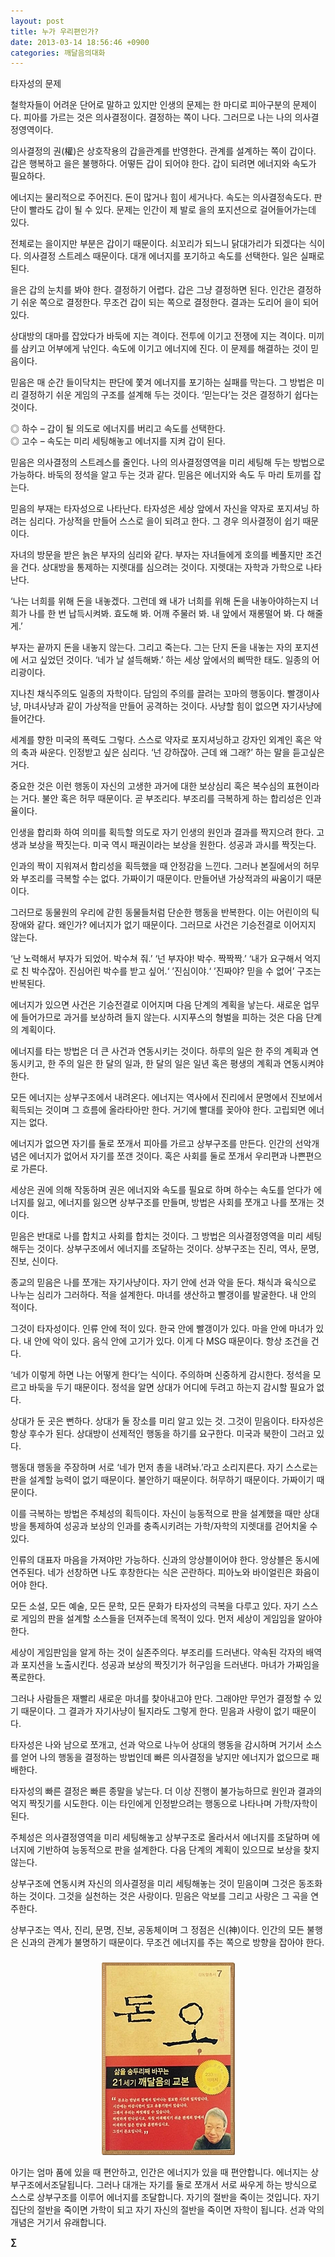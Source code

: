 ```yaml
---
layout: post
title: 누가 우리편인가?
date: 2013-03-14 18:56:46 +0900
categories: 깨달음의대화
---
```

타자성의 문제 


  


철학자들이 어려운 단어로 말하고 있지만 인생의 문제는 한 마디로 피아구분의 문제이다. 피아를 가르는 것은 의사결정이다. 결정하는 쪽이 나다. 그러므로 나는 나의 의사결정영역이다. 


  


의사결정의 권(權)은 상호작용의 갑을관계를 반영한다. 관계를 설계하는 쪽이 갑이다. 갑은 행복하고 을은 불행하다. 어떻든 갑이 되어야 한다. 갑이 되려면 에너지와 속도가 필요하다. 


  


에너지는 물리적으로 주어진다. 돈이 많거나 힘이 세거나다. 속도는 의사결정속도다. 판단이 빨라도 갑이 될 수 있다. 문제는 인간이 제 발로 을의 포지션으로 걸어들어가는데 있다. 


  


전체로는 을이지만 부분은 갑이기 때문이다. 쇠꼬리가 되느니 닭대가리가 되겠다는 식이다. 의사결정 스트레스 때문이다. 대개 에너지를 포기하고 속도를 선택한다. 일은 실패로 된다. 


  


을은 갑의 눈치를 봐야 한다. 결정하기 어렵다. 갑은 그냥 결정하면 된다. 인간은 결정하기 쉬운 쪽으로 결정한다. 무조건 갑이 되는 쪽으로 결정한다. 결과는 도리어 을이 되어 있다. 


  


상대방의 대마를 잡았다가 바둑에 지는 격이다. 전투에 이기고 전쟁에 지는 격이다. 미끼를 삼키고 어부에게 낚인다. 속도에 이기고 에너지에 진다. 이 문제를 해결하는 것이 믿음이다. 


  


믿음은 매 순간 들이닥치는 판단에 쫓겨 에너지를 포기하는 실패를 막는다. 그 방법은 미리 결정하기 쉬운 게임의 구조를 설계해 두는 것이다. ‘믿는다’는 것은 결정하기 쉽다는 것이다. 


  


◎ 하수 – 갑이 될 의도로 에너지를 버리고 속도를 선택한다.     
◎ 고수 – 속도는 미리 세팅해놓고 에너지를 지켜 갑이 된다. 


  


믿음은 의사결정의 스트레스를 줄인다. 나의 의사결정영역을 미리 세팅해 두는 방법으로 가능하다. 바둑의 정석을 알고 두는 것과 같다. 믿음은 에너지와 속도 두 마리 토끼를 잡는다. 


  


믿음의 부재는 타자성으로 나타난다. 타자성은 세상 앞에서 자신을 약자로 포지셔닝 하려는 심리다. 가상적을 만들어 스스로 을이 되려고 한다. 그 경우 의사결정이 쉽기 때문이다.


  


자녀의 방문을 받은 늙은 부자의 심리와 같다. 부자는 자녀들에게 호의를 베풀지만 조건을 건다. 상대방을 통제하는 지렛대를 심으려는 것이다. 지렛대는 자학과 가학으로 나타난다. 


  


‘나는 너희를 위해 돈을 내놓겠다. 그런데 왜 내가 너희를 위해 돈을 내놓아야하는지 너희가 나를 한 번 납득시켜봐. 효도해 봐. 어깨 주물러 봐. 내 앞에서 재롱떨어 봐. 다 해줄게.’ 


  


부자는 끝까지 돈을 내놓지 않는다. 그리고 죽는다. 그는 단지 돈을 내놓는 자의 포지션에 서고 싶었던 것이다. ‘네가 날 설득해봐.’ 하는 세상 앞에서의 삐딱한 태도. 일종의 어리광이다. 


  


지나친 채식주의도 일종의 자학이다. 담임의 주의를 끌려는 꼬마의 행동이다. 빨갱이사냥, 마녀사냥과 같이 가상적을 만들어 공격하는 것이다. 사냥할 힘이 없으면 자기사냥에 들어간다. 


  


세계를 향한 미국의 폭력도 그렇다. 스스로 약자로 포지셔닝하고 강자인 외계인 혹은 악의 축과 싸운다. 인정받고 싶은 심리다. ‘넌 강하잖아. 근데 왜 그래?’ 하는 말을 듣고싶은 거다. 


  


중요한 것은 이런 행동이 자신의 고생한 과거에 대한 보상심리 혹은 복수심의 표현이라는 거다. 불안 혹은 허무 때문이다. 곧 부조리다. 부조리를 극복하게 하는 합리성은 인과율이다. 


  


인생을 합리화 하여 의미를 획득할 의도로 자기 인생의 원인과 결과를 짝지으려 한다. 고생과 보상을 짝짓는다. 미국 역시 패권이라는 보상을 원한다. 성공과 과시를 짝짓는다. 


  


인과의 짝이 지워져서 합리성을 획득했을 때 안정감을 느낀다. 그러나 본질에서의 허무와 부조리를 극복할 수는 없다. 가짜이기 때문이다. 만들어낸 가상적과의 싸움이기 때문이다. 


  


그러므로 동물원의 우리에 갇힌 동물들처럼 단순한 행동을 반복한다. 이는 어린이의 틱장애와 같다. 왜인가? 에너지가 없기 때문이다. 그러므로 사건은 기승전결로 이어지지 않는다. 


  


‘난 노력해서 부자가 되었어. 박수쳐 줘.’ ‘넌 부자야! 박수. 짝짝짝.’ ‘내가 요구해서 억지로 친 박수잖아. 진심어린 박수를 받고 싶어.‘ ’진심이야.‘ ’진짜야? 믿을 수 없어’ 구조는 반복된다. 


  


에너지가 있으면 사건은 기승전결로 이어지며 다음 단계의 계획을 낳는다. 새로운 업무에 들어가므로 과거를 보상하려 들지 않는다. 시지푸스의 형벌을 피하는 것은 다음 단계의 계획이다.


  


에너지를 타는 방법은 더 큰 사건과 연동시키는 것이다. 하루의 일은 한 주의 계획과 연동시키고, 한 주의 일은 한 달의 일과, 한 달의 일은 일년 혹은 평생의 계획과 연동시켜야 한다. 


  


모든 에너지는 상부구조에서 내려온다. 에너지는 역사에서 진리에서 문명에서 진보에서 획득되는 것이며 그 흐름에 올라타아만 한다. 거기에 빨대를 꽂아야 한다. 고립되면 에너지는 없다.


  


에너지가 없으면 자기를 둘로 쪼개서 피아를 가르고 상부구조를 만든다. 인간의 선악개념은 에너지가 없어서 자기를 쪼갠 것이다. 혹은 사회를 둘로 쪼개서 우리편과 나쁜편으로 가른다. 


  


세상은 권에 의해 작동하며 권은 에너지와 속도를 필요로 하며 하수는 속도를 얻다가 에너지를 잃고, 에너지를 잃으면 상부구조를 만들며, 방법은 사회를 쪼개고 나를 쪼개는 것이다.


  


믿음은 반대로 나를 합치고 사회를 합치는 것이다. 그 방법은 의사결정영역을 미리 세팅해두는 것이다. 상부구조에서 에너지를 조달하는 것이다. 상부구조는 진리, 역사, 문명, 진보, 신이다. 


  


종교의 믿음은 나를 쪼개는 자기사냥이다. 자기 안에 선과 악을 둔다. 채식과 육식으로 나누는 심리가 그러하다. 적을 설계한다. 마녀를 생산하고 빨갱이를 발굴한다. 내 안의 적이다. 


  


그것이 타자성이다. 인류 안에 적이 있다. 한국 안에 빨갱이가 있다. 마을 안에 마녀가 있다. 내 안에 악이 있다. 음식 안에 고기가 있다. 이게 다 MSG 때문이다. 항상 조건을 건다. 


  


‘네가 이렇게 하면 나는 어떻게 한다’는 식이다. 주의하며 신중하게 감시한다. 정석을 모르고 바둑을 두기 때문이다. 정석을 알면 상대가 어디에 두려고 하는지 감시할 필요가 없다. 


  


상대가 둔 곳은 뻔하다. 상대가 둘 장소를 미리 알고 있는 것. 그것이 믿음이다. 타자성은 항상 후수가 된다. 상대방이 선제적인 행동을 하기를 요구한다. 미국과 북한이 그러고 있다.


  


행동대 행동을 주장하며 서로 ‘네가 먼저 총을 내려놔.’라고 소리지른다. 자기 스스로는 판을 설계할 능력이 없기 때문이다. 불안하기 때문이다. 허무하기 때문이다. 가짜이기 때문이다. 


  


이를 극복하는 방법은 주체성의 획득이다. 자신이 능동적으로 판을 설계했을 때만 상대방을 통제하여 성공과 보상의 인과를 충족시키려는 가학/자학의 지렛대를 걷어치울 수 있다. 


  


인류의 대표자 마음을 가져야만 가능하다. 신과의 앙상블이어야 한다. 앙상블은 동시에 연주된다. 네가 선창하면 나도 후창한다는 식은 곤란하다. 피아노와 바이얼린은 화음이어야 한다. 


  


모든 소설, 모든 예술, 모든 문학, 모든 문화가 타자성의 극복을 다루고 있다. 자기 스스로 게임의 판을 설계할 소스들을 던져주는데 목적이 있다. 먼저 세상이 게임임을 알아야 한다. 


  


세상이 게임판임을 알게 하는 것이 실존주의다. 부조리를 드러낸다. 약속된 각자의 배역과 포지션을 노출시킨다. 성공과 보상의 짝짓기가 허구임을 드러낸다. 마녀가 가짜임을 폭로한다.


  


그러나 사람들은 재빨리 새로운 마녀를 찾아내고야 만다. 그래야만 무언가 결정할 수 있기 때문이다. 그 결과가 자기사냥이 될지라도 그렇게 한다. 믿음과 사랑이 없기 때문이다. 


  


타자성은 나와 남으로 쪼개고, 선과 악으로 나누어 상대의 행동을 감시하며 거기서 소스를 얻어 나의 행동을 결정하는 방법인데 빠른 의사결정을 낳지만 에너지가 없으므로 패배한다.


  


타자성의 빠른 결정은 빠른 종말을 낳는다. 더 이상 진행이 불가능하므로 원인과 결과의 억지 짝짓기를 시도한다. 이는 타인에게 인정받으려는 행동으로 나타나며 가학/자학이 된다. 


  


주체성은 의사결정영역을 미리 세팅해놓고 상부구조로 올라서서 에너지를 조달하며 에너지에 기반하여 능동적으로 판을 설계한다. 다음 단계의 계획이 있으므로 보상을 찾지 않는다. 


  


상부구조에 연동시켜 자신의 의사결정을 미리 세팅해놓는 것이 믿음이며 그것은 동조화 하는 것이다. 그것을 실천하는 것은 사랑이다. 믿음은 악보를 그리고 사랑은 그 곡을 연주한다. 


  


상부구조는 역사, 진리, 문명, 진보, 공동체이며 그 정점은 신(神)이다. 인간의 모든 불행은 신과의 관계가 불명하기 때문이다. 무조건 에너지를 주는 쪽으로 방향을 잡아야 한다. 


  




 ###


  




<p align="center">
  <a href="?mid=DonOh"><img alt="345678.jpg" src="files/attach/images/198/727/315/55.JPG" /> <br /></a> 
  
  <p>
  </p>
  
  <p>
    아기는 엄마 품에 있을 때 편안하고, 인간은 에너지가 있을 때 편안합니다. 에너지는 상부구조에서조달됩니다. 그러나 대개는 자기를 둘로 쪼개서 서로 싸우게 하는 방식으로 스스로 상부구조를 이루어 에너지를 조달합니다. 자기의 절반을 죽이는 것입니다. 자기 집단의 절반을 죽이면 가학이 되고 자기 자신의 절반을 죽이면 자학이 됩니다. 선과 악의 개념은 거기서 유래합니다.
  </p>
  
  <p>
  </p>
  
  <p>
  </p>
  
  <p>
    <b>∑</b> <br /><br />
  </p>
  
  <p>
  </p>
  
  <p>
  </p>
  
  <p>
  </p>
  
  <p>
  </p>
  
  <p>
  </p>
  
  <p>
  </p>
  
  <p>
  </p>
  
  <p>
  </p>
  
  <p>
  </p>
</p>